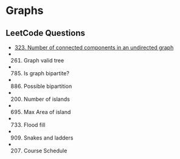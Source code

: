 # Graphs

## LeetCode Questions

- [323. Number of connected components in an undirected graph]()
- 261. Graph valid tree
- 785. Is graph bipartite?
- 886. Possible bipartition
- 200. Number of islands
- 695. Max Area of island
- 733. Flood fill
- 909. Snakes and ladders
- 207. Course Schedule
